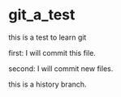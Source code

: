 # git_a_test
this is a test to learn git

first: I will commit this file.

second: I will commit new files.

this is a history branch.